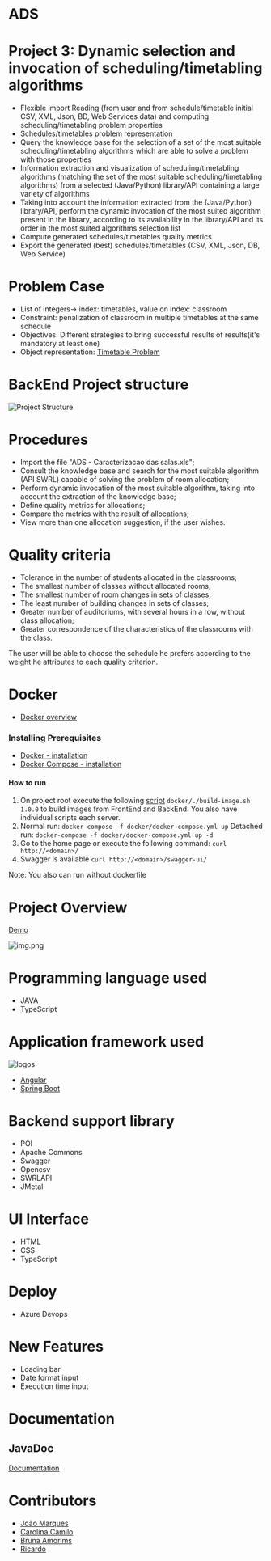 # ADS

# Project 3: Dynamic selection and invocation of scheduling/timetabling algorithms

- Flexible import Reading (from user and from schedule/timetable initial CSV, XML, Json, BD, Web Services data) and
  computing scheduling/timetabling problem properties
- Schedules/timetables problem representation
- Query the knowledge base for the selection of a set of the most suitable scheduling/timetabling algorithms which are
  able to solve a problem with those properties
- Information extraction and visualization of scheduling/timetabling algorithms (matching the set of the most suitable
  scheduling/timetabling algorithms) from a selected (Java/Python) library/API containing a large variety of algorithms
- Taking into account the information extracted from the (Java/Python) library/API, perform the dynamic invocation of
  the most suited algorithm present in the library, according to its availability in the library/API and its order in
  the most suited algorithms selection list
- Compute generated schedules/timetables quality metrics
- Export the generated (best) schedules/timetables (CSV, XML, Json, DB, Web Service)

# Problem Case
- List of integers-> index: timetables, value on index: classroom
- Constraint: penalization of classroom in multiple timetables at the same schedule
- Objectives: Different strategies to bring successful results of results(it's mandatory at least one)
- Object representation: [Timetable Problem](adsbe/src/main/java/com/ads/manager/algorithms/TimetableProblem.java)

# BackEnd Project structure
![Project Structure](assets/project_structure.png)

# Procedures
  - Import the file "ADS - Caracterizacao das salas.xls";
  - Consult the knowledge base and search for the most suitable algorithm (API SWRL) capable of solving the problem of room allocation;
  - Perform dynamic invocation of the most suitable algorithm, taking into account the extraction of the knowledge base;
  - Define quality metrics for allocations;
  - Compare the metrics with the result of allocations;
  - View more than one allocation suggestion, if the user wishes.

# Quality criteria
  - Tolerance in the number of students allocated in the classrooms;
  - The smallest number of classes without allocated rooms;
  - The smallest number of room changes in sets of classes;
  - The least number of building changes in sets of classes;
  - Greater number of auditoriums, with several hours in a row, without class allocation;
  - Greater correspondence of the characteristics of the classrooms with the class.

The user will be able to choose the schedule he prefers according to the weight he attributes to each quality criterion.

# Docker
  - [Docker overview](docker/README.md)

### Installing Prerequisites
* [Docker - installation](https://docs.docker.com/engine/install/ubuntu/)
* [Docker Compose - installation](https://docs.docker.com/compose/install/)

#### How to run
1) On project root execute the following [script](docker/build-image.sh) ```docker/./build-image.sh 1.0.0``` to build images from FrontEnd and BackEnd. You also have individual scripts each server.
2) Normal run: ```docker-compose -f docker/docker-compose.yml up``` Detached
   run: ```docker-compose -f docker/docker-compose.yml up -d```
3) Go to the home page or execute the following command: ```curl http://<domain>/```
4) Swagger is available ```curl http://<domain>/swagger-ui/```

Note: You also can run without dockerfile

# Project Overview

[Demo](https://ads-group13-project3.azurewebsites.net/)

![img.png](assets/project_page.png)

# Programming language used
- JAVA
- TypeScript

# Application framework used
![logos](assets/440-4406517_spring-boot-websockets-angular-angular-js-icon-png.png)
* [Angular](https://angular.io/)
* [Spring Boot](https://spring.io/projects/spring-boot)

# Backend support library
- POI
- Apache Commons
- Swagger
- Opencsv
- SWRLAPI
- JMetal

# UI Interface
- HTML
- CSS
- TypeScript

# Deploy
- Azure Devops

# New Features
* Loading bar
* Date format input
* Execution time input

# Documentation
## JavaDoc
[Documentation](javadoc/index.html)

# Contributors 
* [João Marques](https://github.com/jmamarques)
* [Carolina Camilo](https://github.com/CarolinaCamilo)
* [Bruna Amorims](https://github.com/brunaamorims)
* [Ricardo](https://github.com/Ricrolim)
